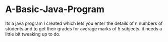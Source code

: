 # A-Basic-Java-Program
Its a java program I created which lets you enter the details of n numbers of students and to get their grades for average marks of 5 subjects. it needs a little bit tweaking up to do. 
